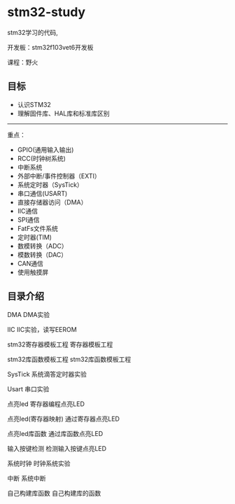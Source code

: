 # stm32-study
stm32学习的代码,

开发板：stm32f103vet6开发板

课程：野火

## 目标

* 认识STM32
* 理解固件库、HAL库和标准库区别

------

重点：

* GPIO(通用输入输出)
* RCC(时钟树系统)
* 中断系统
* 外部中断/事件控制器（EXTI）
* 系统定时器（SysTick）
* 串口通信(USART)
* 直接存储器访问（DMA）
* IIC通信
* SPI通信
* FatFs文件系统
* 定时器(TIM)
* 数模转换（ADC）
* 模数转换（DAC）
* CAN通信
* 使用触摸屏

## 目录介绍

DMA		DMA实验

IIC		IIC实验，读写EEROM

stm32寄存器模板工程		寄存器模板工程

stm32库函数模板工程 stm32库函数模板工程

SysTick		系统滴答定时器实验

Usart		串口实验

点亮led		寄存器编程点亮LED

点亮led(寄存器映射)		通过寄存器点亮LED

点亮led库函数		通过库函数点亮LED

输入按键检测		检测输入按键点亮LED

系统时钟		时钟系统实验

中断		系统中断

自己构建库函数 		自己构建库的函数

